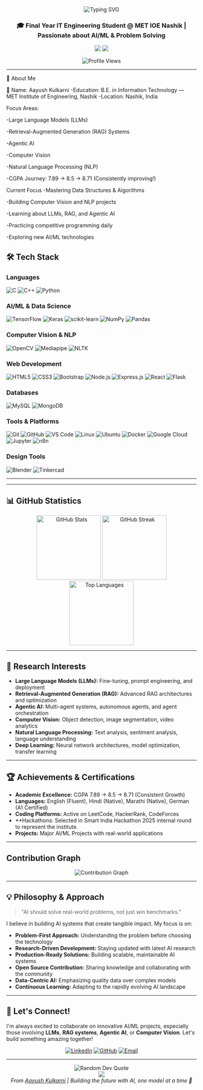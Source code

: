 <div align="center">
  <img src="https://readme-typing-svg.demolab.com?font=Fira+Code&size=32&duration=2800&pause=2000&color=A9FEF7&center=true&vCenter=true&width=940&lines=Hey+there!+I'm+Aayush+Kulkarni+%F0%9F%91%8B;IT+Engineering+Student;AI+%26+ML+Enthusiast+%7C+Learning+Every+Day" alt="Typing SVG" />
</div>

<h3 align="center">🎓 Final Year IT Engineering Student @ MET IOE Nashik | Passionate about AI/ML & Problem Solving</h3>

<p align="center">
  <a href="https://www.linkedin.com/in/ayushkulkarni0932"><img src="https://img.shields.io/badge/LinkedIn-0077B5?style=for-the-badge&logo=linkedin&logoColor=white"/></a>
  <a href="https://github.com/AayushKulkarni36"><img src="https://img.shields.io/badge/GitHub-100000?style=for-the-badge&logo=github&logoColor=white"/></a>
</p>


<div align="center">
  <img src="https://komarev.com/ghpvc/?username=AayushKulkarni36&label=Profile%20Views&color=0e75b6&style=for-the-badge" alt="Profile Views" />
</div>

---

🚀 About Me


👤 Name: Aayush Kulkarni
 -Education: B.E. in Information Technology — MET Institute of Engineering, Nashik
 -Location: Nashik, India
 
 Focus Areas:
 
 -Large Language Models (LLMs)
 
 -Retrieval-Augmented Generation (RAG) Systems
 
 -Agentic AI
 
 -Computer Vision
 
 -Natural Language Processing (NLP)
 
 -CGPA Journey: 7.89 → 8.5 → 8.71 (Consistently improving!)
 
 Current Focus
-Mastering Data Structures & Algorithms

-Building Computer Vision and NLP projects

-Learning about LLMs, RAG, and Agentic AI

-Practicing competitive programming daily

-Exploring new AI/ML technologies

## 🛠️ Tech Stack

### **Languages**
![C](https://img.shields.io/badge/C-%2300599C.svg?style=for-the-badge&logo=c&logoColor=white)
![C++](https://img.shields.io/badge/C++-%2300599C.svg?style=for-the-badge&logo=c%2B%2B&logoColor=white)
![Python](https://img.shields.io/badge/Python-3776AB?style=for-the-badge&logo=python&logoColor=white)


### **AI/ML & Data Science**
![TensorFlow](https://img.shields.io/badge/TensorFlow-FF6F00?style=for-the-badge&logo=tensorflow&logoColor=white)
![Keras](https://img.shields.io/badge/Keras-D00000?style=for-the-badge&logo=keras&logoColor=white)
![scikit-learn](https://img.shields.io/badge/scikit--learn-F7931E?style=for-the-badge&logo=scikit-learn&logoColor=white)
![NumPy](https://img.shields.io/badge/NumPy-013243?style=for-the-badge&logo=numpy&logoColor=white)
![Pandas](https://img.shields.io/badge/Pandas-150458?style=for-the-badge&logo=pandas&logoColor=white)

### **Computer Vision & NLP**
![OpenCV](https://img.shields.io/badge/OpenCV-5C3EE8?style=for-the-badge&logo=opencv&logoColor=white)
![Mediapipe](https://img.shields.io/badge/MediaPipe-0097A7?style=for-the-badge&logo=mediapipe&logoColor=white)
![NLTK](https://img.shields.io/badge/NLTK-154f3c?style=for-the-badge&logo=python&logoColor=white)

### **Web Development**
![HTML5](https://img.shields.io/badge/HTML5-E34F26?style=for-the-badge&logo=html5&logoColor=white)
![CSS3](https://img.shields.io/badge/CSS3-1572B6?style=for-the-badge&logo=css3&logoColor=white)
![Bootstrap](https://img.shields.io/badge/Bootstrap-563D7C?style=for-the-badge&logo=bootstrap&logoColor=white)
![Node.js](https://img.shields.io/badge/Node.js-43853D?style=for-the-badge&logo=node.js&logoColor=white)
![Express.js](https://img.shields.io/badge/Express.js-404D59?style=for-the-badge&logo=express&logoColor=white)
![React](https://img.shields.io/badge/React-20232A?style=for-the-badge&logo=react&logoColor=61DAFB)
![Flask](https://img.shields.io/badge/Flask-000000?style=for-the-badge&logo=flask&logoColor=white)

### **Databases**
![MySQL](https://img.shields.io/badge/MySQL-005C84?style=for-the-badge&logo=mysql&logoColor=white)
![MongoDB](https://img.shields.io/badge/MongoDB-4EA94B?style=for-the-badge&logo=mongodb&logoColor=white)


### **Tools & Platforms**
![Git](https://img.shields.io/badge/Git-F05032?style=for-the-badge&logo=git&logoColor=white)
![GitHub](https://img.shields.io/badge/GitHub-100000?style=for-the-badge&logo=github&logoColor=white)
![VS Code](https://img.shields.io/badge/VS_Code-007ACC?style=for-the-badge&logo=visual-studio-code&logoColor=white)
![Linux](https://img.shields.io/badge/Linux-FCC624?style=for-the-badge&logo=linux&logoColor=black)
![Ubuntu](https://img.shields.io/badge/Ubuntu-E95420?style=for-the-badge&logo=ubuntu&logoColor=white)
![Docker](https://img.shields.io/badge/Docker-2496ED?style=for-the-badge&logo=docker&logoColor=white)
![Google Cloud](https://img.shields.io/badge/Google_Cloud-4285F4?style=for-the-badge&logo=google-cloud&logoColor=white)
![Jupyter](https://img.shields.io/badge/Jupyter-F37626?style=for-the-badge&logo=jupyter&logoColor=white)
![n8n](https://img.shields.io/badge/n8n-0A8CFF?style=for-the-badge&logo=n8n&logoColor=white)

### **Design Tools**
![Blender](https://img.shields.io/badge/Blender-F5792A?style=for-the-badge&logo=blender&logoColor=white)
![Tinkercad](https://img.shields.io/badge/Tinkercad-1C91D4?style=for-the-badge&logo=tinkercad&logoColor=white)

---






---

## 📊 GitHub Statistics

<div align="center">
  <img src="https://github-readme-stats.vercel.app/api?username=AayushKulkarni36&show_icons=true&theme=tokyonight&hide_border=true&count_private=true" alt="GitHub Stats" height="170"/>
  <img src="https://github-readme-streak-stats.herokuapp.com/?user=AayushKulkarni36&theme=tokyonight&hide_border=true" alt="GitHub Streak" height="170"/>
</div>

<div align="center">
  <img src="https://github-readme-stats.vercel.app/api/top-langs/?username=AayushKulkarni36&layout=compact&theme=tokyonight&hide_border=true&langs_count=8" alt="Top Languages" height="170"/>
</div>

---

## 🔬 Research Interests

-  **Large Language Models (LLMs):** Fine-tuning, prompt engineering, and deployment
-  **Retrieval-Augmented Generation (RAG):** Advanced RAG architectures and optimization
-  **Agentic AI:** Multi-agent systems, autonomous agents, and agent orchestration
-  **Computer Vision:** Object detection, image segmentation, video analytics
-  **Natural Language Processing:** Text analysis, sentiment analysis, language understanding
-  **Deep Learning:** Neural network architectures, model optimization, transfer learning

---

## 🏆 Achievements & Certifications

-  **Academic Excellence:** CGPA 7.89 → 8.5 → 8.71 (Consistent Growth)
-  **Languages:** English (Fluent), Hindi (Native), Marathi (Native), German (A1 Certified)
-  **Coding Platforms:** Active on LeetCode, HackerRank, CodeForces
-  **Hackathons: Selected in Smart India Hackathon 2025 internal round to represent the institute.
-  **Projects:** Major AI/ML Projects with real-world applications


---

##  Contribution Graph

<div align="center">
  <img src="https://github-readme-activity-graph.vercel.app/graph?username=AayushKulkarni36&theme=tokyo-night&hide_border=true&area=true" alt="Contribution Graph"/>
</div>

---

## 💡 Philosophy & Approach

> "AI should solve real-world problems, not just win benchmarks."

I believe in building AI systems that create tangible impact. My focus is on:

-  **Problem-First Approach:** Understanding the problem before choosing the technology
-  **Research-Driven Development:** Staying updated with latest AI research
-  **Production-Ready Solutions:** Building scalable, maintainable AI systems
-  **Open Source Contribution:** Sharing knowledge and collaborating with the community
-  **Data-Centric AI:** Emphasizing quality data over complex models
-  **Continuous Learning:** Adapting to the rapidly evolving AI landscape

---


## 🤝 Let's Connect!

I'm always excited to collaborate on innovative AI/ML projects, especially those involving **LLMs**, **RAG systems**, **Agentic AI**, or **Computer Vision**. Let's build something amazing together!

<div align="center">
  
[![LinkedIn](https://img.shields.io/badge/LinkedIn-Connect-0077B5?style=for-the-badge&logo=linkedin&logoColor=white)](https://www.linkedin.com/in/ayushkulkarni0932)
[![GitHub](https://img.shields.io/badge/GitHub-Follow-181717?style=for-the-badge&logo=github&logoColor=white)](https://github.com/AayushKulkarni36)
[![Email](https://img.shields.io/badge/Email-Contact-D14836?style=for-the-badge&logo=gmail&logoColor=white)](mailto:your.email@example.com)

</div>


---

<div align="center">
  <img src="https://quotes-github-readme.vercel.app/api?type=horizontal&theme=tokyonight" alt="Random Dev Quote"/>
</div>

<div align="center">
  <img src="https://capsule-render.vercel.app/api?type=waving&color=gradient&height=100&section=footer"/>
</div>

<div align="center">
  <i> From <a href="https://github.com/AayushKulkarni36">Aayush Kulkarni</a> | Building the future with AI, one model at a time 🤖</i>
</div>

